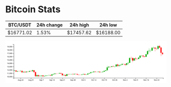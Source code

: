 # Bitcoin Stats

BTC/USDT|24h change|24h high|24h low|
|---|---|---|---|
|$16771.02|1.53%|$17457.62|$16188.00|

<img src="./chart.svg">
